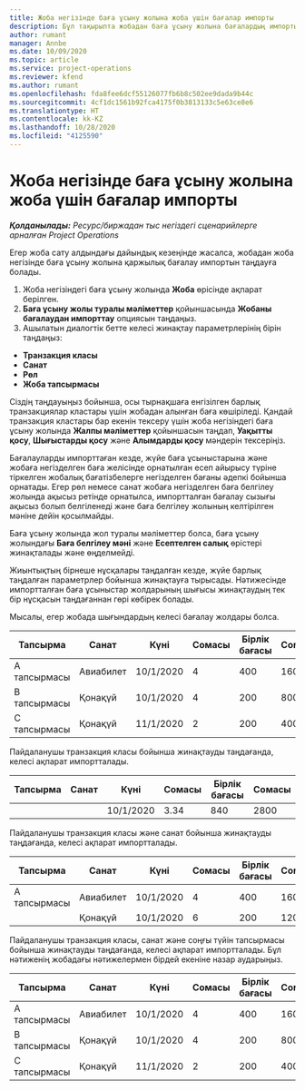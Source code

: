 ```yaml
---
title: Жоба негізінде баға ұсыну жолына жоба үшін бағалар импорты
description: Бұл тақырыпта жобадан баға ұсыну жолына бағалардың импорты туралы ақпарат берілген.
author: rumant
manager: Annbe
ms.date: 10/09/2020
ms.topic: article
ms.service: project-operations
ms.reviewer: kfend
ms.author: rumant
ms.openlocfilehash: fda8fee6dcf55126077fb6b8c502ee9dada9b44c
ms.sourcegitcommit: 4cf1dc1561b92fca4175f0b3813133c5e63ce8e6
ms.translationtype: HT
ms.contentlocale: kk-KZ
ms.lasthandoff: 10/28/2020
ms.locfileid: "4125590"
---
```

# <a name="import-estimates-for-a-project-to-a-project-based-quote-line"></a>Жоба негізінде баға ұсыну жолына жоба үшін бағалар импорты

_**Қолданылады:** Ресурс/биржадан тыс негіздегі сценарийлерге арналған Project Operations_


Егер жоба сату алдындағы дайындық кезеңінде жасалса, жобадан жоба негізінде баға ұсыну жолына қаржылық бағалау импортын таңдауға болады.

1. Жоба негізіндегі баға ұсыну жолында **Жоба** өрісінде ақпарат берілген.
2. **Баға ұсыну жолы туралы мәліметтер** қойыншасында **Жобаны бағалаудан импорттау** опциясын таңдаңыз.
3. Ашылатын диалогтік бетте келесі жинақтау параметрлерінің бірін таңдаңыз:

  - **Транзакция класы**
  - **Санат**
  - **Рөл** 
  - **Жоба тапсырмасы**

Сіздің таңдауыңыз бойынша, осы тырнақшаға енгізілген барлық транзакциялар кластары үшін жобадан алынған баға көшіріледі. Қандай транзакция кластары бар екенін тексеру үшін жоба негізіндегі баға ұсыну жолында **Жалпы мәліметтер** қойыншасын таңдап, **Уақытты қосу**, **Шығыстарды қосу** және **Алымдарды қосу** мәндерін тексеріңіз.

Бағалауларды импорттаған кезде, жүйе баға ұсыныстарына және жобаға негізделген баға желісінде орнатылған есеп айырысу түріне тіркелген жобалық бағатізбелерге негізделген бағаны әдепкі бойынша орнатады. Егер рөл немесе санат жобаға негізделген баға белгілеу жолында ақысыз ретінде орнатылса, импортталған бағалау сызығы ақысыз болып белгіленеді және баға белгілеу жолының келтірілген мәніне дейін қосылмайды.

Баға ұсыну жолында жол туралы мәліметтер болса, баға ұсыну жолындағы **Баға белгілеу мәні** және **Есептелген салық** өрістері жинақталады және өңделмейді.

Жиынтықтың бірнеше нұсқалары таңдалған кезде, жүйе барлық таңдалған параметрлер бойынша жинақтауға тырысады. Нәтижесінде импортталған баға ұсыныстар жолдарының шығысы жинақтаудың тек бір нұсқасын таңдағаннан гөрі көбірек болады.

Мысалы, егер жобада шығындардың келесі бағалау жолдары болса.

| Тапсырма | Санат | Күні | Сомасы | Бірлік бағасы | Сомасы |
| --- | --- | --- | --- | --- | --- |
| А тапсырмасы | Авиабилет | 10/1/2020 | 4 | 400 | 1600 |
| B тапсырмасы | Қонақүй | 10/1/2020 | 4 | 200 | 800 |
| С тапсырмасы | Қонақүй | 11/1/2020 | 2 | 200 | 400 |

Пайдаланушы транзакция класы бойынша жинақтауды таңдағанда, келесі ақпарат импортталады.

| Тапсырма | Санат | Күні | Сомасы | Бірлік бағасы | Сомасы |
| --- | --- | --- | --- | --- | --- |
| | | 10/1/2020 | 3.34 | 840 | 2800 |

Пайдаланушы транзакция класы және санат бойынша жинақтауды таңдағанда, келесі ақпарат импортталады.

| Тапсырма | Санат | Күні | Сомасы | Бірлік бағасы | Сомасы |
| --- | --- | --- | --- | --- | --- |
| А тапсырмасы | Авиабилет | 10/1/2020 | 4 | 400 | 1600 |
| | Қонақүй | 10/1/2020 | 6 | 200 | 1200 |

Пайдаланушы транзакция класы, санат және соңғы түйін тапсырмасы бойынша жинақтауды таңдағанда, келесі ақпарат импортталады. Бұл нәтиженің жобадағы нәтижелермен бірдей екеніне назар аударыңыз.

| Тапсырма | Санат | Күні | Сомасы | Бірлік бағасы | Сомасы |
| --- | --- | --- | --- | --- | --- |
| А тапсырмасы | Авиабилет | 10/1/2020 | 4 | 400 | 1600 |
| B тапсырмасы | Қонақүй | 10/1/2020 | 4 | 200 | 800 |
| С тапсырмасы | Қонақүй | 11/1/2020 | 2 | 200 | 400 |

